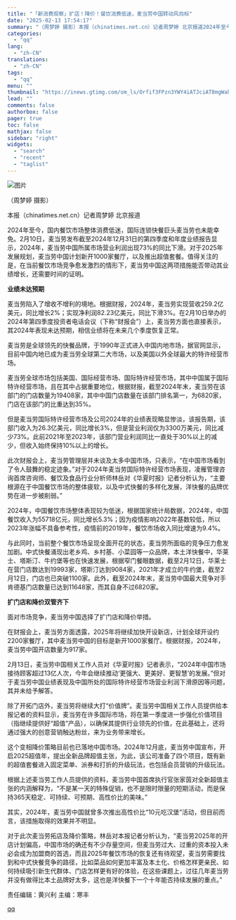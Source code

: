 ```yaml
---
title: "「新消费观察」扩店！降价！餐饮消费低迷，麦当劳中国转动风向标"
date: "2025-02-13 17:54:17"
summary: "（周梦婷 摄影）本报（chinatimes.net.cn）记者周梦婷 北京报道2024年至今，国内餐..."
categories:
  - "qq"
lang:
  - "zh-CN"
translations:
  - "zh-CN"
tags:
  - "qq"
menu: ""
thumbnail: "https://inews.gtimg.com/om_ls/Orfif3FPzn3YWY4iATJciAT8mgWahfxkxFoiqh17x0LeMAA_640360/0"
lead: ""
comments: false
authorbox: false
pager: true
toc: false
mathjax: false
sidebar: "right"
widgets:
  - "search"
  - "recent"
  - "taglist"
---
```


![图片](https://inews.gtimg.com/om_bt/O4Atk5ik-NCW2EekTP5QnrtAvLKWq3iH07yMMB1kL6zUMAA/641)

（周梦婷 摄影）

本报（chinatimes.net.cn）记者周梦婷 北京报道

2024年至今，国内餐饮市场整体消费低迷，国际连锁快餐巨头麦当劳也未能幸免。2月10日，麦当劳发布截至2024年12月31日的第四季度和年度业绩报告显示，2024年，麦当劳中国所属市场营业利润出现73%的同比下滑。对于2025年发展规划，麦当劳中国计划新开1000家餐厅，以及推出超值套餐。值得关注的是，在当前餐饮市场竞争愈发激烈的情形下，麦当劳中国这两项措施能否带动其业绩增长，还需要时间的证明。

**业绩未达预期**

麦当劳陷入了增收不增利的境地。根据财报，2024年，麦当劳实现营收259.2亿美元，同比增长2%；实现净利润82.23亿美元，同比下滑3%。在2月10日举办的2024年第四季度投资者电话会议（下称“财报会”）上，麦当劳方面也直接表示，其2024年表现未达预期，相信业绩将在未来几个季度恢复正常。

麦当劳是全球领先的快餐品牌，于1990年正式进入中国内地市场，据官网显示，目前中国内地已成为麦当劳全球第二大市场，以及美国以外全球最大的特许经营市场。

麦当劳全球市场包括美国、国际经营市场、国际特许经营市场，其中中国属于国际特许经营市场，且在其中占据重要地位，根据财报，截至2024年末，麦当劳在该部门的门店数量为19408家，其中中国门店数量在该部门排名第一，为6820家，门店在该部门的比重达到35%。

但是麦当劳国际特许经营市场及公司2024年的业绩表现略显惨淡，该报告期，该部门收入为26.3亿美元，同比增长3%，但是营业利润仅为3300万美元，同比减少73%。此前2021年至2023年，该部门营业利润同比一直处于30%以上的减少，但收入始终保持10%以上的增长。

此次财报会上，麦当劳管理层并未谈及太多中国市场，只表示，“在中国市场看到了令人鼓舞的稳定迹象。”对于2024年麦当劳国际特许经营市场表现，凌雁管理咨询首席咨询师、餐饮及食品行业分析师林岳对《华夏时报》记者分析认为，“主要根源在于中国餐饮市场的整体疲软，以及中式快餐的多样化发展，洋快餐的品牌优势在进一步被削弱。”

2024年，中国餐饮市场整体表现较为低迷，根据国家统计局数据，2024年，中国餐饮收入为55718亿元，同比增长5.3%；因为疫情影响2022年基数较低，所以2023年涨幅不具备参考性，疫情前的2019年，餐饮市场收入同比增速为9.4%。

与此同时，当前整个餐饮市场呈现全面开花的状态，麦当劳所面临的竞争压力愈发加剧。中式快餐涌现出老乡鸡、乡村基、小菜园等一众品牌，本土洋快餐中，华莱士、塔斯汀、牛约堡等也在快速发展，根据窄门餐眼数据，截至2月12日，华莱士在营门店数达到19993家，塔斯汀达到9084家，2021年才成立的牛约堡，截至2月12日，门店也已突破1100家。此外，截至2024年末，麦当劳中国最大竞争对手肯德基门店数量已达到11648家，而其自身不过6820家。

**扩门店和降价双管齐下**

面对市场竞争，麦当劳中国选择了扩门店和降价举措。

在财报会上，麦当劳方面透露，2025年将继续加快开设新店，计划全球开设约2200家餐厅，其中麦当劳中国的目标是新开1000家餐厅。根据财报，2024年，麦当劳中国开店数量为917家。

2月13日，麦当劳中国相关工作人员对《华夏时报》记者表示，“2024年中国市场接待顾客超过13亿人次，今年会继续推动‘更强大、更美好、更智慧’的发展。”但对于麦当劳中国业绩表现及中国所处的国际特许经营市场营业利润下滑原因等问题，其并未给予解答。

除了开拓门店外，麦当劳将继续大打“价值牌”。麦当劳中国相关工作人员提供给本报记者的资料显示，麦当劳在许多国际市场，将在第一季度进一步强化价值项目（指继续提供好“超值”产品），以确保其提供行业领先的价值，在此基础上，还将通过强大的创意营销触达粉丝，来为业务带来增长。

这个变相降价策略目前也已落地中国市场。2024年12月底，麦当劳中国宣布，开启2025超值年，提出全新品牌超值主张，为此，该公司准备了四个项目，既有新的超值套餐进入固定菜单、派券和打折的升级玩法，也包括会员营销的升级玩法。

根据上述麦当劳工作人员提供的资料，麦当劳中国首席执行官张家茵对全新超值主张的内涵解释为，“不是某一天的特殊促销，也不是限时限量的短期活动，而是保持365天稳定、可持续、可预期、高性价比的美味。”

其实，2024年，麦当劳中国就曾多次推出高性价比“10元吃汉堡”活动，但目前而言，该措施取得的效果并不明显。

对于此次麦当劳拓店及降价策略，林岳对本报记者分析认为，“麦当劳2025年的开店计划偏高，中国市场的确还有不少存量空间，但麦当劳过大、过重的资本投入未必会成为加盟商的首选，而且2025年餐饮市场的恢复还有待观望，麦当劳需要找到和中式快餐竞争的路径，比如菜品如何更加丰富及本土化、价格怎样更亲民、如何持续吸引新生代群体、门店怎样更有好的体验，在这些课题上，过往几年麦当劳并没有做得比本土品牌好太多，这也是洋快餐下一个十年能否持续发展的重点。”

责任编辑：黄兴利 主编：寒丰

[qq](https://new.qq.com/rain/a/20250213A06YB100)
